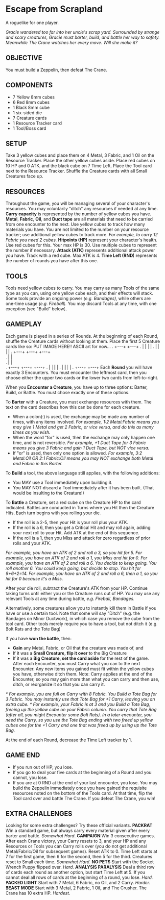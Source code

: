 # Escape from Scrapland
A roguelike for one player.

_Gracie wandered too far into her uncle's scrap yard. Surrounded by strange and scary creatures, Gracie must barter, build, and battle her way to safety. Meanwhile The Crane watches her every move. Will she make it?_

## OBJECTIVE
You must build a Zeppelin, then defeat The Crane.
## COMPONENTS
*	7 Yellow 8mm cubes
*	6 Red 8mm cubes
* 1 Black 8mm cube
*	1 six-sided die
*	7 Creature cards
*	1 Resource Tracker card
*	1 Tool/Boss card
## SETUP
Take 3 yellow cubes and place them on 4 Metal, 3 Fabric, and 1 Oil on the Resource Tracker. Place the other yellow cubes aside. Place red cubes on 10 HP and 0 ATK, and the black cube on 7 Time Left. Place the Tool card next to the Resource Tracker. Shuffle the Creature cards with all Small Creatures face up.
## RESOURCES
Throughout the game, you will be managing several of your character's resources. You may voluntarily "ditch" any resources if needed at any time.
**Carry capacity** is represented by the number of yellow cubes you have.
**Metal**, **Fabric**, **Oil**, and **Duct tape** are all materials that need to be carried from one encounter to the next. Use yellow cubes to track how many materials you have. You are not limited to the number on your resource tracker; use additional yellow cubes to track more. _For example, to carry 12 Fabric you need 2 cubes._
**Hitpoints (HP)** represent your character's health. Use red cubes for this. Your max HP is 30. Use multiple cubes to represent the number if necessary.
**Attack (ATK)** represents additional attack power you have. Track with a red cube. Max ATK is 4.
**Time Left (RND)** represents the number of rounds you have after this one.
## TOOLS
Tools need yellow cubes to carry. You may carry as many Tools of the same type as you can, using one yellow cube each, and their effects will stack.
Some tools provide an ongoing power _(e.g. Bandages),_ while others are one-time usage _(e.g. Fireball)._ You may discard Tools at any time, with one exception (see "Build" below).
## GAMEPLAY
Each game is played in a series of Rounds. At the beginning of each Round, shuffle the Creature cards without looking at them. Place the first 5 Creature cards like so:
PUT IMAGE HERE!! ASCII art for now...
<font name="Courier">
.         +---+  +---+
.         |   |  |   |
.         |   |  |   |
.  +---+  +---+  +---+    
.  |   |   
.  |   |   
.  +---+  +---+  +---+
.         |   |  |   |
.         |   |  |   |
.         +---+  +---+
</font>
Each **Round** you will have exactly 3 Encounters. You must encounter the leftmost card, then you choose either the upper two cards or the lower two cards from left-to-right.

When you **Encounter a Creature**, you have up to three options: Barter, Build, or Battle. You must chose exactly one of these options.

To **Barter** with a Creature, you must exchange resources with them. The text on the card describes how this can be done for each creature.
*	When a colon(:) is used, the exchange may be made any number of times, with any items involved. _For example, 1:2 Metal:Fabric means you may give 1 Metal and get 2 Fabric, or vice versa, and do this as many times as you wish._
*	When the word "for" is used, then the exchange may only happen one time, and is not reversible. _For example, +1 Duct Tape for 3 Fabric means you give 3 Fabric and gain 1 Duct Tape, but NOT vice versa._
*	If "or" is used, then only one option is allowed. _For example, 3:2 Metal:Oil OR 2:1 Fabric:Oil means you may NOT exchange both Metal and Fabric in this Barter._

To **Build** a tool, the above language still applies, with the following additions:
*	You MAY use a Tool immediately upon building it.
*	You MAY NOT discard a Tool immediately after it has been built. (That would be insulting to the Creature!)

To **Battle** a Creature, set a red cube on the Creature HP to the card indicated. Battles are conducted in Turns where you Hit then the Creature Hits. Each turn begins with you rolling your die.
*	If the roll is a 2-5, then your Hit is your roll plus your ATK.
*	If the roll is a 6, then you get a Critical Hit and may roll again, adding your next roll to your Hit. Add ATK at the end of this sequence.
*	If the roll is a 1, then you Miss and attack for zero regardless of prior rolls and your ATK.

_For example, you have an ATK of 2 and roll a 3, so you hit for 5._
_For example, you have an ATK of 2 and roll a 1, you Miss and hit for 0._
_For example, you have an ATK of 2 and roll a 6. You decide to keep going. You roll another 6. You could keep going, but decide to stop. You hit for 6+6+2=14._
_For example, you have an ATK of 2 and roll a 6, then a 1, so you hit for 0 because it's a Miss._

After your die roll, subtract the Creature's ATK from your HP. Continue taking turns until either you or the Creature runs out of HP.
You may use any relevant Tools at any time during battle, _e.g. Fireball, Bandages._

Alternatively, some creatures allow you to instantly kill them in Battle if you have or use a certain tool. Note that some will say "Ditch" (e.g. the Bandages on Minor Ductwork), in which case you remove the cube from the tool card. Other tools merely require you to have a tool, but not ditch it (e.g. Bolt Rats and the Tote Bag)

If you have **won the battle**, then:
*	**Gain** any Metal, Fabric, or Oil that the creature was made of, and
*	If it was a  **Small Creature, flip it over** to the Big Creature
*	If it was a  **Big Creature, set the card aside** for the rest of the game.
After each Encounter, you must Carry what you can to the next Encounter. Any new items you gained must fit within the yellow cubes you have, otherwise ditch them. Note: Carry applies at the end of the Encounter, so you may gain more than what you can carry and then use, ditch, or reorganize it so that you can carry it.

_* For example, you are full on Carry with 8 Fabric. You Build a Tote Bag for 3 Fabric. You may instantly use that Tote Bag for +1 Carry, leaving you an extra cube._
_* For example, your Fabric is at 3 and you Build a Tote Bag, freeing up the yellow cube on your Fabric column. You carry that Tote Bag (after all, you might Encounter some Bolt Rats). In a later encounter, you need the Carry, so you use the Tote Bag ending with two freed up yellow cubes one for the +1 Carry and one that was freed up by using up the Tote Bag._

At the end of each Round, decrease the Time Left tracker by 1.
## GAME END
* If you run out of HP, you lose.
* If you go to deal your five cards at the beginning of a Round and you cannot, you lose.
* If you are at 0 RND at the end of your last encounter, you lose.
You may build the Zeppelin immediately once you have gained the requisite resources noted on the bottom of the Tools card. At that time, flip the Tool card over and battle The Crane. If you defeat The Crane, you win!

## EXTRA CHALLENGES
Looking for some extra challenges? Try these official variants.
**PACKRAT**
Win a standard game, but always carry every material given after every barter and battle. _Somewhat Hard_.
**CAMPAIGN**
Win 3 consecutive games. After each Crane victory, your Carry resets to 3, and your HP and any Resources or Tools you can Carry rolls over (you do not get additional Metal/Fabric/Oil for subsequent games). Reset ATK to 0. Time Left starts at 7 for the first game, then 6 for the second, then 5 for the third. Creatures reset to Small each time. _Somewhat Hard._
**NO PETS**
Start with the Socket Wrench Puppy flipped over. _Hard._
**ANALYSIS PARALYSIS**
Deal a third row of cards each round as another option, but start Time Left at 5. If you cannot deal all rows of cards at the beginning of a round, you lose. _Hard._
**PACKED LIGHT**
Start with 7 Metal, 6 Fabric, no Oil, and 2 Carry. _Harder._
**BEAST MODE**
Start with 3 Metal, 2 Fabric, 1 Oil, and The Crusher. The Crane has 10 extra HP. _Hardest._
